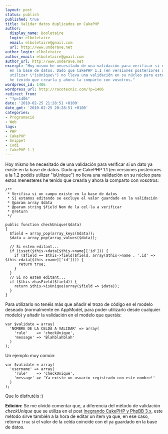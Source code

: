 ```yaml
---
layout: post
status: publish
published: true
title: Validar datos duplicados en CakePHP
author:
  display_name: Booletaire
  login: elboletaire
  email: elboletaire@gmail.com
  url: http://www.underave.net
author_login: elboletaire
author_email: elboletaire@gmail.com
author_url: http://www.underave.net
excerpt: "Hoy mismo he necesitado de una validación para verificar si un dato ya existe
  en la base de datos. Dado que CakePHP 1.1 (en versiones posteriores a la 1.2 podéis
  utilizar \"isUnique\") no lleva una validación en su núcleo para estos menesteres
  he tenido que crearla y ahora la comparto con vosotros."
wordpress_id: 1406
wordpress_url: http://racotecnic.com/?p=1406
redirect_from:
- "?p=1406"
date: '2010-02-25 21:28:51 +0100'
date_gmt: '2010-02-25 20:28:51 +0100'
categories:
- Programació
- Web
tags:
- PHP
- CakePHP
- Snippet
- Codi
- CakePHP 1.1
---
```


Hoy mismo he necesitado de una validación para verificar si un dato ya existe en la base de datos. Dado que CakePHP 1.1 (en versiones posteriores a la 1.2 podéis utilizar "isUnique") no lleva una validación en su núcleo para estos menesteres he tenido que crearla y ahora la comparto con vosotros:

~~~php?start_inline=1
/**
 * Verifica si un campo existe en la base de datos
 * Si estamos editando se excluye el valor guardado en la validación
 * @param array $data
 * @param string $field Nom de la cel·la a verificar
 * @return
 */

public function checkUnique($data)
{
  $field = array_pop(array_keys($data));
  $data = array_pop(array_values($data));

  // Si estem editant...
  if (isset($this->data[$this->name]['id'])) {
    if ($field == $this->field($field, array($this->name . '.id' => $this->data[$this->name]['id']))) {
      return true;
    }
  }
  // Si no estem editant...
  if ($this->hasField($field)) {
    return $this->isUnique(array($field => $data));
  }
}
~~~

<a id="more"></a><a id="more-1406"></a>

Para utilizarlo no tenéis más que añadir el trozo de código en el modelo deseado (normalmente en AppModel, para poder utilizarlo desde cualquier modelo) y añadir la validación en el modelo que queráis:

~~~php?start_inline=1
var $validate = array(
  'NOMBRE DE LA CELDA A VALIDAR' => array(
    'rule'    => 'checkUnique',
    'message' => 'Blahblahblah'
  )
);
~~~

Un ejemplo muy común:

~~~php?start_inline=1
var $validate = array(
  'username' => array(
    'rule'    => 'checkUnique',
    'message' => 'Ya existe un usuario registrado con este nombre!'
  )
);
~~~

Que lo disfrutéis :)

**Edición:** Se me olvidó comentar que, a diferencia del método de validación <em>checkUnique</em> que se utiliza en el post <a href="http://www.racotecnic.com/2010/01/integrando-cakephp-y-phpbb-3-x/">Inegrando CakePHP y PhpBB 3.x</a>, este método sirve también a la hora de editar un ítem ya que, en ese caso, retorna `true` si el valor de la celda coincide con el ya guardado en la base de datos.
